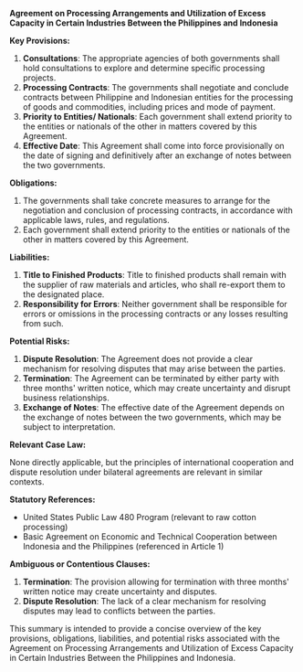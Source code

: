 **Agreement on Processing Arrangements and Utilization of Excess Capacity in Certain Industries Between the Philippines and Indonesia**

**Key Provisions:**

1. **Consultations**: The appropriate agencies of both governments shall hold consultations to explore and determine specific processing projects.
2. **Processing Contracts**: The governments shall negotiate and conclude contracts between Philippine and Indonesian entities for the processing of goods and commodities, including prices and mode of payment.
3. **Priority to Entities/ Nationals**: Each government shall extend priority to the entities or nationals of the other in matters covered by this Agreement.
4. **Effective Date**: This Agreement shall come into force provisionally on the date of signing and definitively after an exchange of notes between the two governments.

**Obligations:**

1. The governments shall take concrete measures to arrange for the negotiation and conclusion of processing contracts, in accordance with applicable laws, rules, and regulations.
2. Each government shall extend priority to the entities or nationals of the other in matters covered by this Agreement.

**Liabilities:**

1. **Title to Finished Products**: Title to finished products shall remain with the supplier of raw materials and articles, who shall re-export them to the designated place.
2. **Responsibility for Errors**: Neither government shall be responsible for errors or omissions in the processing contracts or any losses resulting from such.

**Potential Risks:**

1. **Dispute Resolution**: The Agreement does not provide a clear mechanism for resolving disputes that may arise between the parties.
2. **Termination**: The Agreement can be terminated by either party with three months' written notice, which may create uncertainty and disrupt business relationships.
3. **Exchange of Notes**: The effective date of the Agreement depends on the exchange of notes between the two governments, which may be subject to interpretation.

**Relevant Case Law:**

None directly applicable, but the principles of international cooperation and dispute resolution under bilateral agreements are relevant in similar contexts.

**Statutory References:**

* United States Public Law 480 Program (relevant to raw cotton processing)
* Basic Agreement on Economic and Technical Cooperation between Indonesia and the Philippines (referenced in Article 1)

**Ambiguous or Contentious Clauses:**

1. **Termination**: The provision allowing for termination with three months' written notice may create uncertainty and disputes.
2. **Dispute Resolution**: The lack of a clear mechanism for resolving disputes may lead to conflicts between the parties.

This summary is intended to provide a concise overview of the key provisions, obligations, liabilities, and potential risks associated with the Agreement on Processing Arrangements and Utilization of Excess Capacity in Certain Industries Between the Philippines and Indonesia.